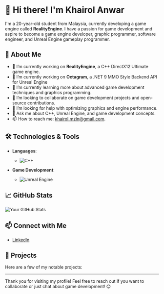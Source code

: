 # 👋 Hi there! I'm Khairol Anwar

I'm a 20-year-old student from Malaysia, currently developing a game engine called **RealityEngine**. I have a passion for game development and aspire to become a game engine developer, graphic programmer, software engineer, and Unreal Engine gameplay programmer.

## 🌱 About Me

- 🔭 I’m currently working on **RealityEngine**, a C++ DirectX12 Ultimate game engine.
- 🔭 I’m currently working on **Octagram**, a .NET 9 MMO Style Backend API for Unreal Engine
- 🌱 I’m currently learning more about advanced game development techniques and graphics programming.
- 👯 I’m looking to collaborate on game development projects and open-source contributions.
- 🤔 I’m looking for help with optimizing graphics and engine performance.
- 💬 Ask me about C++, Unreal Engine, and game development concepts.
- 📫 How to reach me: khairol.mzln@gmail.com.

## 🛠️ Technologies & Tools

- **Languages**: 
  - ![C++](https://img.shields.io/badge/C%2B%2B-00599C?style=flat-square&logo=c%2B%2B&logoColor=white)

- **Game Development**: 
  - ![Unreal Engine](https://img.shields.io/badge/Unreal%20Engine-0E1128?style=flat-square&logo=unrealengine&logoColor=white)

## 📈 GitHub Stats

![Your GitHub Stats](https://github-readme-stats.vercel.app/api?username=KhxiSaki&show_icons=true&theme=radical)

## 📫 Connect with Me

- [LinkedIn](www.linkedin.com/in/khairol-anwar-a64b91231)

## 🚀 Projects

Here are a few of my notable projects:



---

Thank you for visiting my profile! Feel free to reach out if you want to collaborate or just chat about game development! 😊
